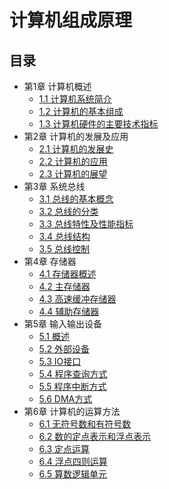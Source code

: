 # 计算机组成原理

## 目录

- 第1章 计算机概述
  - [1.1 计算机系统简介](第1章%20计算机概述/1.1%20计算机系统简介)
  - [1.2 计算机的基本组成](第1章%20计算机概述/1.2%20计算机的基本组成)
  - [1.3 计算机硬件的主要技术指标](第1章%20计算机概述/1.3%20计算机硬件的主要技术指标)
- 第2章 计算机的发展及应用
  - [2.1 计算机的发展史](第2章%20计算机的发展及应用/2.1%20计算机的发展史)
  - [2.2 计算机的应用](第2章%20计算机的发展及应用/2.2%20计算机的应用)
  - [2.3 计算机的展望](第2章%20计算机的发展及应用/2.3%20计算机的展望)
- 第3章 系统总线
  - [3.1 总线的基本概念](第3章%20系统总线/3.1%20总线的基本概念)
  - [3.2 总线的分类](第3章%20系统总线/3.2%20总线的分类)
  - [3.3 总线特性及性能指标](第3章%20系统总线/3.3%20总线特性及性能指标)
  - [3.4 总线结构](第3章%20系统总线/3.4%20总线结构)
  - [3.5 总线控制](第3章%20系统总线/3.5%20总线控制)
- 第4章 存储器
  - [4.1 存储器概述](第4章%20存储器/4.1%20存储器概述)
  - [4.2 主存储器](第4章%20存储器/4.2%20主存储器)
  - [4.3 高速缓冲存储器](第4章%20存储器/4.3%20高速缓冲存储器)
  - [4.4 辅助存储器](第4章%20存储器/4.4%20辅助存储器)
- 第5章 输入输出设备
  - [5.1 概述](第5章%20输入输出设备/5.1%20概述)
  - [5.2 外部设备](第5章%20输入输出设备/5.2%20外部设备)
  - [5.3 IO接口](第5章%20输入输出设备/5.3%20IO接口)
  - [5.4 程序查询方式](第5章%20输入输出设备/5.4%20程序查询方式)
  - [5.5 程序中断方式](第5章%20输入输出设备/5.5%20程序中断方式)
  - [5.6 DMA方式](第5章%20输入输出设备/5.6%20DMA方式)
- 第6章 计算机的运算方法
  - [6.1 无符号数和有符号数](第6章%20计算机的运算方法/6.1%20无符号数和有符号数)
  - [6.2 数的定点表示和浮点表示](第6章%20计算机的运算方法/6.2%20数的定点表示和浮点表示)
  - [6.3 定点运算](第6章%20计算机的运算方法/6.3%20定点运算)
  - [6.4 浮点四则运算](第6章%20计算机的运算方法/6.4%20浮点四则运算)
  - [6.5 算数逻辑单元](第6章%20计算机的运算方法/6.5%20算数逻辑单元)
